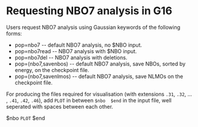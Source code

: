 
# Requesting NBO7 analysis in G16

Users request NBO7 analysis using Gaussian keywords of the following
forms:

+ pop=nbo7             -- default NBO7 analysis, no $NBO input.
+ pop=nbo7read         -- NBO7 analysis with $NBO input.
+ pop=nbo7del          -- NBO7 analysis with deletions.
+ pop=(nbo7,savenbos)  -- default NBO7 analysis, save NBOs, sorted by energy, on the checkpoint file.
+ pop=(nbo7,savenlmos) -- default NBO7 analysis, save NLMOs on the checkpoint file.

For producing the files required for visualisation (with extensions `.31`, `.32`, ... , `.41`, `.42`, `.46`), add `PLOT` in between `$nbo  $end` in the input file, well seperated with spaces between each other.

$nbo `PLOT` $end
